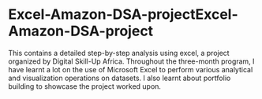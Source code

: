 # Excel-Amazon-DSA-projectExcel-Amazon-DSA-project
This contains a detailed step-by-step analysis using excel, a project organized by Digital Skill-Up Africa.  Throughout the three-month program, I have learnt a lot on the use of Microsoft Excel to perform various analytical and visualization operations on datasets. I also learnt about portfolio building to showcase the project worked upon.
